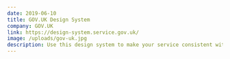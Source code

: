 ```yaml
---
date: 2019-06-10
title: GOV.UK Design System
company: GOV.UK
link: https://design-system.service.gov.uk/
image: /uploads/gov-uk.jpg
description: Use this design system to make your service consistent with GOV.UK. Learn from the research and experience of other service teams and avoid repeating work that’s already been done.
---
```

